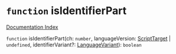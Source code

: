 # `function` isIdentifierPart

[Documentation Index](../README.md)

`function` isIdentifierPart(ch: `number`, languageVersion: [ScriptTarget](../enum.ScriptTarget/README.md) | `undefined`, identifierVariant?: [LanguageVariant](../enum.LanguageVariant/README.md)): `boolean`


